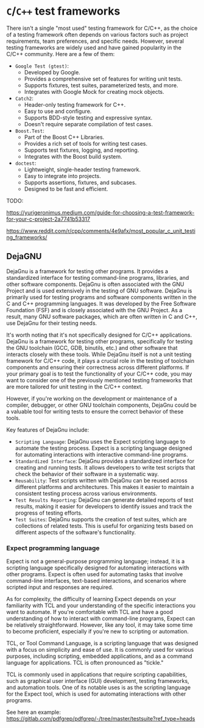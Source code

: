 # `C`/`C++` test frameworks

There isn't a single "most used" testing framework for C/C++, as the choice of a testing framework often depends on various factors such as project requirements, team preferences, and specific needs. However, several testing frameworks are widely used and have gained popularity in the C/C++ community. Here are a few of them:

- `Google Test (gtest)`:
  - Developed by Google.
  - Provides a comprehensive set of features for writing unit tests.
  - Supports fixtures, test suites, parameterized tests, and more.
  - Integrates with Google Mock for creating mock objects.
- `Catch2`:
  - Header-only testing framework for C++.
  - Easy to use and configure.
  - Supports BDD-style testing and expressive syntax.
  - Doesn't require separate compilation of test cases.
- `Boost.Test`:
  - Part of the Boost C++ Libraries.
  - Provides a rich set of tools for writing test cases.
  - Supports test fixtures, logging, and reporting.
  - Integrates with the Boost build system.
- `doctest`:
  - Lightweight, single-header testing framework.
  - Easy to integrate into projects.
  - Supports assertions, fixtures, and subcases.
  - Designed to be fast and efficient.

TODO:

https://yurigeronimus.medium.com/guide-for-choosing-a-test-framework-for-your-c-project-2a7741b53317

https://www.reddit.com/r/cpp/comments/4e9afx/most_popular_c_unit_testing_frameworks/

## DejaGNU

DejaGnu is a framework for testing other programs. It provides a standardized interface for testing command-line programs, libraries, and other software components. DejaGnu is often associated with the GNU Project and is used extensively in the testing of GNU software. DejaGnu is primarily used for testing programs and software components written in the C and C++ programming languages. It was developed by the Free Software Foundation (FSF) and is closely associated with the GNU Project. As a result, many GNU software packages, which are often written in C and C++, use DejaGnu for their testing needs.

It's worth noting that it's not specifically designed for C/C++ applications. DejaGnu is a framework for testing other programs, specifically for testing the GNU toolchain (GCC, GDB, binutils, etc.) and other software that interacts closely with these tools. While DejaGnu itself is not a unit testing framework for C/C++ code, it plays a crucial role in the testing of toolchain components and ensuring their correctness across different platforms. If your primary goal is to test the functionality of your C/C++ code, you may want to consider one of the previously mentioned testing frameworks that are more tailored for unit testing in the C/C++ context.

However, if you're working on the development or maintenance of a compiler, debugger, or other GNU toolchain components, DejaGnu could be a valuable tool for writing tests to ensure the correct behavior of these tools.

Key features of DejaGnu include:

- `Scripting Language`: DejaGnu uses the Expect scripting language to automate the testing process. Expect is a scripting language designed for automating interactions with interactive command-line programs.
- `Standardized Interface`: DejaGnu provides a standardized interface for creating and running tests. It allows developers to write test scripts that check the behavior of their software in a systematic way.
- `Reusability`: Test scripts written with DejaGnu can be reused across different platforms and architectures. This makes it easier to maintain a consistent testing process across various environments.
- `Test Results Reporting`: DejaGnu can generate detailed reports of test results, making it easier for developers to identify issues and track the progress of testing efforts.
- `Test Suites`: DejaGnu supports the creation of test suites, which are collections of related tests. This is useful for organizing tests based on different aspects of the software's functionality.


### Expect programming language

Expect is not a general-purpose programming language; instead, it is a scripting language specifically designed for automating interactions with other programs. Expect is often used for automating tasks that involve command-line interfaces, text-based interactions, and scenarios where scripted input and responses are required.

As for complexity, the difficulty of learning Expect depends on your familiarity with TCL and your understanding of the specific interactions you want to automate. If you're comfortable with TCL and have a good understanding of how to interact with command-line programs, Expect can be relatively straightforward. However, like any tool, it may take some time to become proficient, especially if you're new to scripting or automation.

TCL, or Tool Command Language, is a scripting language that was designed with a focus on simplicity and ease of use. It is commonly used for various purposes, including scripting, embedded applications, and as a command language for applications. TCL is often pronounced as "tickle."

TCL is commonly used in applications that require scripting capabilities, such as graphical user interface (GUI) development, testing frameworks, and automation tools. One of its notable uses is as the scripting language for the Expect tool, which is used for automating interactions with other programs.

See here an example: https://gitlab.com/pdfgrep/pdfgrep/-/tree/master/testsuite?ref_type=heads

